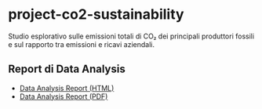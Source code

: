 # project-co2-sustainability
Studio esplorativo sulle emissioni totali di CO₂ dei principali produttori fossili e sul rapporto tra emissioni e ricavi aziendali.  
## Report di Data Analysis
- [Data Analysis Report (HTML)](report/Data_Analysis_Report.html)  
- [Data Analysis Report (PDF)](report/Data_Analysis_Report.pdf)

